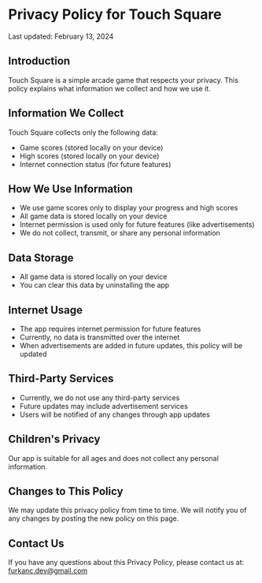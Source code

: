 # Privacy Policy for Touch Square

Last updated: February 13, 2024

## Introduction
Touch Square is a simple arcade game that respects your privacy. This policy explains what information we collect and how we use it.

## Information We Collect
Touch Square collects only the following data:
- Game scores (stored locally on your device)
- High scores (stored locally on your device)
- Internet connection status (for future features)

## How We Use Information
- We use game scores only to display your progress and high scores
- All game data is stored locally on your device
- Internet permission is used only for future features (like advertisements)
- We do not collect, transmit, or share any personal information

## Data Storage
- All game data is stored locally on your device
- You can clear this data by uninstalling the app

## Internet Usage
- The app requires internet permission for future features
- Currently, no data is transmitted over the internet
- When advertisements are added in future updates, this policy will be updated

## Third-Party Services
- Currently, we do not use any third-party services
- Future updates may include advertisement services
- Users will be notified of any changes through app updates

## Children's Privacy
Our app is suitable for all ages and does not collect any personal information.

## Changes to This Policy
We may update this privacy policy from time to time. We will notify you of any changes by posting the new policy on this page.

## Contact Us
If you have any questions about this Privacy Policy, please contact us at: furkanc.dev@gmail.com
